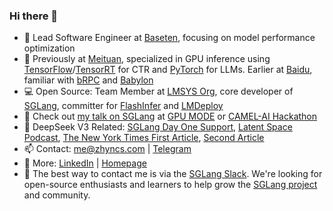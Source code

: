 ### Hi there 👋

- 🔭 Lead Software Engineer at [Baseten](https://www.baseten.co/), focusing on model performance optimization
- 💼 Previously at [Meituan](https://www.meituan.com/en-US/about-us), specialized in GPU inference using [TensorFlow](https://github.com/NVIDIA/tensorflow)/[TensorRT](https://github.com/NVIDIA/TensorRT) for CTR and [PyTorch](https://github.com/pytorch/pytorch) for LLMs. Earlier at [Baidu](https://en.wikipedia.org/wiki/Baidu), familiar with [bRPC](https://github.com/apache/brpc) and [Babylon](https://github.com/baidu/babylon)
- 💻 Open Source: Team Member at [LMSYS Org](https://lmsys.org/about/), core developer of [SGLang](https://github.com/sgl-project/sglang), committer for [FlashInfer](https://github.com/flashinfer-ai/flashinfer) and [LMDeploy](https://github.com/internlm/lmdeploy)
- 👀 Check out [my talk on SGLang](https://www.youtube.com/watch?v=XQylGyG7yp8) at [GPU MODE](https://github.com/gpu-mode/lectures/tree/main/lecture_035) or [CAMEL-AI Hackathon](https://gamma.app/docs/SGLang-v04-Optimization-6x6pml7351oy58r?mode=doc)
- 🚀 DeepSeek V3 Related: [SGLang Day One Support](https://github.com/sgl-project/sglang/releases/tag/v0.4.1), [Latent Space Podcast](https://www.latent.space/p/baseten), [The New York Times First Article](https://www.nytimes.com/2025/01/23/technology/deepseek-china-ai-chips.html), [Second Article](https://www.nytimes.com/2025/01/28/business/deepseek-owner-china-ai.html)
- 📫 Contact: me@zhyncs.com | [Telegram](https://t.me/zhyncs/)
- 📄 More: [LinkedIn](https://www.linkedin.com/in/zhyncs/) | [Homepage](https://zhyncs.com)
- :raised_hands: The best way to contact me is via the [SGLang Slack](https://slack.sglang.ai/). We're looking for open-source enthusiasts and learners to help grow the [SGLang project](https://github.com/sgl-project/sglang) and community.
